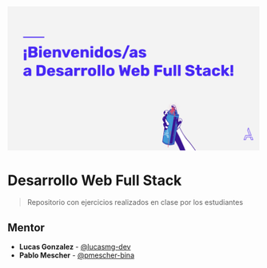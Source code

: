 <a href="https://www.acamica.com/desarrollo-web-full-stack"><img src="picture.png" title="FVCproductions" alt="Desarrollo Web Full Stack"></a>

# Desarrollo Web Full Stack
> Repositorio con ejercicios realizados en clase por los estudiantes

## Mentor
* **Lucas Gonzalez** - [@lucasmg-dev](https://github.com/lucasmg-dev)
* **Pablo Mescher** - [@pmescher-bina](https://github.com/pmescher-bina)
